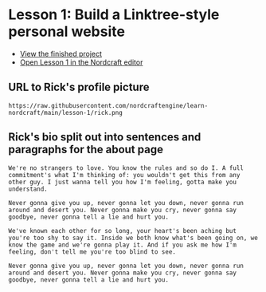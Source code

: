 # Lesson 1: Build a Linktree-style personal website

- [View the finished project](https://linktree.toddle.site/)
- [Open Lesson 1 in the Nordcraft editor](https://editor.nordcraft.com/projects/linktree/branches/main/components/HomePage)

## URL to Rick's profile picture

`https://raw.githubusercontent.com/nordcraftengine/learn-nordcraft/main/lesson-1/rick.png`

## Rick's bio split out into sentences and paragraphs for the about page

```text
We're no strangers to love. You know the rules and so do I. A full commitment's what I'm thinking of: you wouldn't get this from any other guy. I just wanna tell you how I'm feeling, gotta make you understand. 

Never gonna give you up, never gonna let you down, never gonna run around and desert you. Never gonna make you cry, never gonna say goodbye, never gonna tell a lie and hurt you.

We've known each other for so long, your heart's been aching but you're too shy to say it. Inside we both know what's been going on, we know the game and we're gonna play it. And if you ask me how I'm feeling, don't tell me you're too blind to see.

Never gonna give you up, never gonna let you down, never gonna run around and desert you. Never gonna make you cry, never gonna say goodbye, never gonna tell a lie and hurt you.
```
